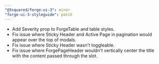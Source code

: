 ```yaml
---
"@3squared/forge-ui-3": minor
"forge-ui-3-styleguide": patch
---
```


- Add Severity prop to ForgeTable and table styles.
- Fix issue where Sticky Header and Active Page in pagination would appear over the top of modals.
- Fix issue where Sticky Header wasn't toggleable.
- Fix issue where ForgePageHeader wouldn't vertically center the title with the content passed through the slot.
